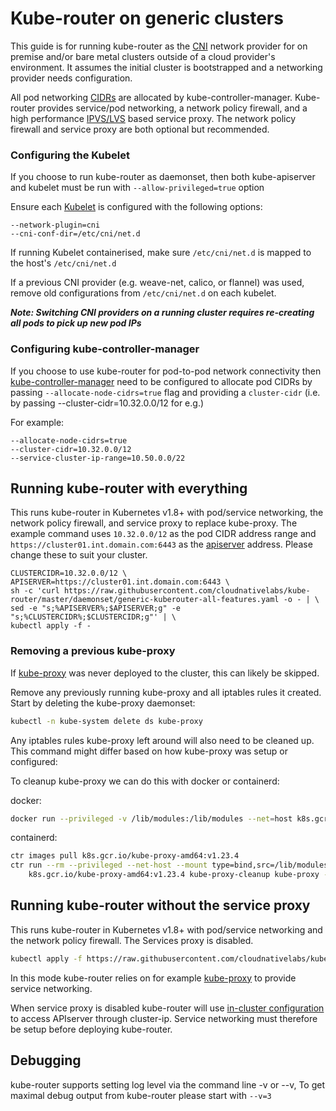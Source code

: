 # Kube-router on generic clusters

This guide is for running kube-router as the [CNI](https://github.com/containernetworking) network provider for on premise and/or bare metal clusters outside of a cloud provider's environment. It assumes the initial cluster is bootstrapped and a networking provider needs configuration.

All pod networking [CIDRs](https://en.wikipedia.org/wiki/Classless_Inter-Domain_Routing) are allocated by kube-controller-manager. Kube-router provides service/pod networking, a network policy firewall, and a high performance [IPVS/LVS](http://www.linuxvirtualserver.org/software/ipvs.html) based service proxy. The network policy firewall and service proxy are both optional but recommended.

### Configuring the Kubelet

If you choose to run kube-router as daemonset, then both kube-apiserver and kubelet must be run with `--allow-privileged=true` option

Ensure each [Kubelet](https://kubernetes.io/docs/reference/generated/kubelet/) is configured with the following options:

    --network-plugin=cni
    --cni-conf-dir=/etc/cni/net.d

If running Kubelet containerised, make sure `/etc/cni/net.d` is mapped to the host's `/etc/cni/net.d`

If a previous CNI provider (e.g. weave-net, calico, or flannel) was used, remove old configurations from `/etc/cni/net.d` on each kubelet.

_**Note: Switching CNI providers on a running cluster requires re-creating all pods to pick up new pod IPs**_

### Configuring kube-controller-manager

If you choose to use kube-router for pod-to-pod network connectivity then [kube-controller-manager](https://kubernetes.io/docs/reference/generated/kube-controller-manager/) need to be configured to allocate pod CIDRs by passing `--allocate-node-cidrs=true` flag and providing a `cluster-cidr` (i.e. by passing --cluster-cidr=10.32.0.0/12 for e.g.)

For example:

    --allocate-node-cidrs=true
    --cluster-cidr=10.32.0.0/12
    --service-cluster-ip-range=10.50.0.0/22

## Running kube-router with everything

This runs kube-router in Kubernetes v1.8+ with pod/service networking, the network policy firewall, and service proxy to replace kube-proxy. The example command uses `10.32.0.0/12` as the pod CIDR address range and `https://cluster01.int.domain.com:6443` as the [apiserver](https://kubernetes.io/docs/reference/generated/kube-apiserver/) address. Please change these to suit your cluster.

    CLUSTERCIDR=10.32.0.0/12 \
    APISERVER=https://cluster01.int.domain.com:6443 \
    sh -c 'curl https://raw.githubusercontent.com/cloudnativelabs/kube-router/master/daemonset/generic-kuberouter-all-features.yaml -o - | \
    sed -e "s;%APISERVER%;$APISERVER;g" -e "s;%CLUSTERCIDR%;$CLUSTERCIDR;g"' | \
    kubectl apply -f -

### Removing a previous kube-proxy

If [kube-proxy](https://kubernetes.io/docs/reference/generated/kube-proxy/) was never deployed to the cluster, this can likely be skipped.

Remove any previously running kube-proxy and all iptables rules it created. Start by deleting the kube-proxy daemonset:
```sh
kubectl -n kube-system delete ds kube-proxy
```

Any iptables rules kube-proxy left around will also need to be cleaned up. This command might differ based on how kube-proxy was setup or configured:

To cleanup kube-proxy we can do this with docker or containerd:

docker:
```sh
docker run --privileged -v /lib/modules:/lib/modules --net=host k8s.gcr.io/kube-proxy-amd64:v1.23.4 kube-proxy --cleanup
```

containerd:
```sh
ctr images pull k8s.gcr.io/kube-proxy-amd64:v1.23.4
ctr run --rm --privileged --net-host --mount type=bind,src=/lib/modules,dst=/lib/modules,options=rbind:ro \
    k8s.gcr.io/kube-proxy-amd64:v1.23.4 kube-proxy-cleanup kube-proxy --cleanup
```

## Running kube-router without the service proxy

This runs kube-router in Kubernetes v1.8+ with pod/service networking and the network policy firewall. The Services proxy is disabled.

```sh
kubectl apply -f https://raw.githubusercontent.com/cloudnativelabs/kube-router/master/daemonset/generic-kuberouter.yaml
```

In this mode kube-router relies on for example [kube-proxy](https://kubernetes.io/docs/reference/generated/kube-proxy/) to provide service networking.

When service proxy is disabled kube-router will use [in-cluster configuration](https://github.com/kubernetes/client-go/tree/master/examples/in-cluster-client-configuration) to access APIserver through cluster-ip. Service networking must therefore be setup before deploying kube-router.

## Debugging

kube-router supports setting log level via the command line -v or --v, To get maximal debug output from kube-router please start with `--v=3`